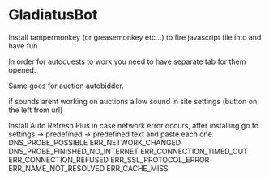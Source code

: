# GladiatusBot

Install tampermonkey (or greasemonkey etc...) to fire javascript file into and have fun

In order for autoquests to work you need to have separate tab for them opened.

Same goes for auction autobidder.

if sounds arent working on auctions allow sound in site settings (button on the left from url)

Install Auto Refresh Plus in case network error occurs, after installing go to settings -> predefined -> predefined text and paste each one 
DNS_PROBE_POSSIBLE
ERR_NETWORK_CHANGED
DNS_PROBE_FINISHED_NO_INTERNET
ERR_CONNECTION_TIMED_OUT
ERR_CONNECTION_REFUSED
ERR_SSL_PROTOCOL_ERROR
ERR_NAME_NOT_RESOLVED
ERR_CACHE_MISS
